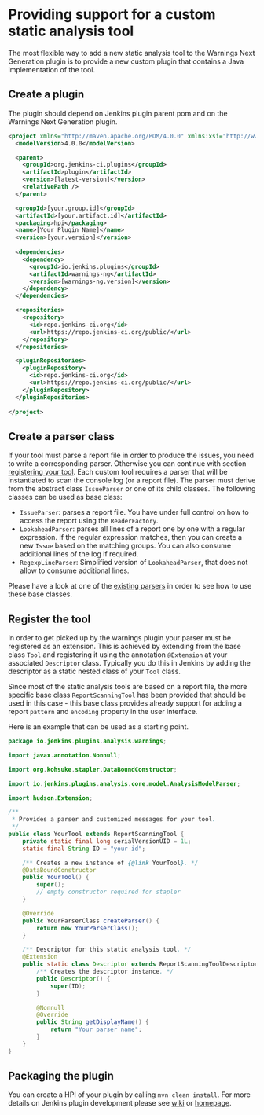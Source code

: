 # Providing support for a custom static analysis tool
 
The most flexible way to add a new static analysis tool to the Warnings Next Generation plugin is to provide a new custom plugin that 
contains a Java implementation of the tool. 

## Create a plugin

The plugin should depend on Jenkins plugin parent pom and on the Warnings Next Generation plugin.

```xml
<project xmlns="http://maven.apache.org/POM/4.0.0" xmlns:xsi="http://www.w3.org/2001/XMLSchema-instance" xsi:schemaLocation="http://maven.apache.org/POM/4.0.0 http://maven.apache.org/maven-v4_0_0.xsd">
  <modelVersion>4.0.0</modelVersion>

  <parent>
    <groupId>org.jenkins-ci.plugins</groupId>
    <artifactId>plugin</artifactId>
    <version>[latest-version]</version>
    <relativePath />
  </parent>

  <groupId>[your.group.id]</groupId>
  <artifactId>[your.artifact.id]</artifactId>
  <packaging>hpi</packaging>
  <name>[Your Plugin Name]</name>
  <version>[your.version]</version>
   
  <dependencies>
    <dependency>
      <groupId>io.jenkins.plugins</groupId>
      <artifactId>warnings-ng</artifactId>
      <version>[warnings-ng.version]</version>
    </dependency>
  </dependencies>

  <repositories>
    <repository>
      <id>repo.jenkins-ci.org</id>
      <url>https://repo.jenkins-ci.org/public/</url>
    </repository>
  </repositories>

  <pluginRepositories>
    <pluginRepository>
      <id>repo.jenkins-ci.org</id>
      <url>https://repo.jenkins-ci.org/public/</url>
    </pluginRepository>
  </pluginRepositories> 
 
</project>
```

## Create a parser class

If your tool must parse a report file in order to produce the issues, you need to write a corresponding parser. 
Otherwise you can continue with section [registering your tool](#register-the-tool).
Each custom tool requires a parser that will be instantiated to scan the console log (or a report file). The parser 
must derive from the abstract class `IssueParser` or one of its child classes. 
The following classes can be used as  base class:

- `IssueParser`: parses a report file. You have under full control on how to access the report using the `ReaderFactory`.
- `LookaheadParser`: parses all lines of a report one by one with a regular expression. If the regular expression matches,
then you can create a new `Issue` based on the matching groups. You can also consume additional lines of the log
if required. 
- `RegexpLineParser`: Simplified version of `LookaheadParser`, that does not allow to consume additional lines.
  
Please have a look at one of the 
[existing parsers](https://github.com/jenkinsci/analysis-model/tree/master/src/main/java/edu/hm/hafner/analysis/parser)
in order to see how to use these base classes.

## Register the tool

In order to get picked up by the warnings plugin your parser must be registered as an extension.
This is achieved by extending from the base class `Tool` and registering it using the annotation 
`@Extension` at your associated `Descriptor` class. Typically you do this in Jenkins by adding the descriptor as a
static nested class of your `Tool` class. 

Since most of the static analysis tools are based on a report file, the more specific base class `ReportScanningTool` 
has been provided that should be used in this case - this base class provides already support for adding a report 
`pattern` and `encoding` property in the user interface. 

Here is an example that can be used as a starting point. 

```java
package io.jenkins.plugins.analysis.warnings;

import javax.annotation.Nonnull;

import org.kohsuke.stapler.DataBoundConstructor;

import io.jenkins.plugins.analysis.core.model.AnalysisModelParser;

import hudson.Extension;

/**
 * Provides a parser and customized messages for your tool.
 */
public class YourTool extends ReportScanningTool {
    private static final long serialVersionUID = 1L;
    static final String ID = "your-id";

    /** Creates a new instance of {@link YourTool}. */
    @DataBoundConstructor
    public YourTool() {
        super();
        // empty constructor required for stapler
    }

    @Override
    public YourParserClass createParser() {
        return new YourParserClass();
    }

    /** Descriptor for this static analysis tool. */
    @Extension
    public static class Descriptor extends ReportScanningToolDescriptor {
        /** Creates the descriptor instance. */
        public Descriptor() {
            super(ID);
        }

        @Nonnull
        @Override
        public String getDisplayName() {
            return "Your parser name";
        }
    }
}
``` 

## Packaging the plugin

You can create a HPI of your plugin by calling `mvn clean install`. For more details on Jenkins plugin development
please see [wiki](https://wiki.jenkins.io/display/JENKINS/Extend+Jenkins) 
or [homepage](https://jenkins.io/doc/developer/).  
